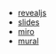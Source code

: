 - [revealjs](https://revealjs.com/)
- [slides](https://slides.com/)
- [miro](https://miro.com/fr/)
- [mural](https://www.mural.co/)
